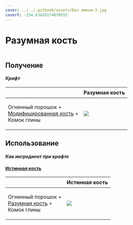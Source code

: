 ```yaml
---
cover: ../../.gitbook/assets/Без имени-2.jpg
coverY: -234.63428174878555
---
```


# Разумная кость

<figure><img src="../../.gitbook/assets/bone_smart_128.png" alt=""><figcaption></figcaption></figure>

## Получение

#### _Крафт_

| ㅤ                                                                                                   |  Разумная кость                            |
| --------------------------------------------------------------------------------------------------- | ------------------------------------------ |
| <p>Огненный порошок +<br><a href="bone_modified.md">Модифицированная кость</a> +<br>Комок глины</p> | ![](../../.gitbook/assets/bone\_smart.png) |

## Использование

#### _Как ингредиент при крафте_

#### [Истинная кость](bone_precision.md)

| ㅤ                                                                                        |  Истинная кость                                |
| ---------------------------------------------------------------------------------------- | ---------------------------------------------- |
| <p>Огненный порошок +<br><a href="bone_smart.md">Разумная кость</a> +<br>Комок глины</p> | ![](../../.gitbook/assets/bone\_precision.png) |

